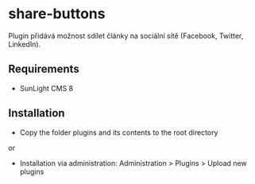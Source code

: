 # share-buttons
Plugin přidává možnost sdílet články na sociální sítě (Facebook, Twitter, LinkedIn).
 
## Requirements
- SunLight CMS 8

## Installation

- Copy the folder plugins and its contents to the root directory

or
 
- Installation via administration: Administration > Plugins > Upload new plugins
